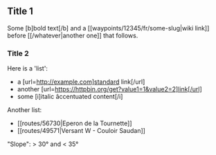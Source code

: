 ## Title 1
Some [b]bold text[/b] and a [[waypoints/12345/fr/some-slug|wiki link]] before [[/whatever|another one]] that follows.

### Title 2

Here is a 'list':

* a [url=http://example.com]standard link[/url]
* another [url=https://httpbin.org/get?value1=1&value2=2]link[/url]
* some [i]italic âccentuated content[/i]

Another list:

- [[routes/56730|Eperon de la Tournette]]
- [[routes/49571|Versant W - Couloir Saudan]]

"Slope": > 30° and < 35°
